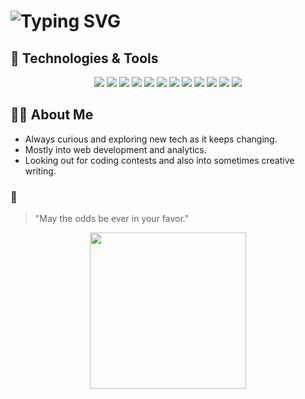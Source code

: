 # <img src="https://readme-typing-svg.demolab.com?font=Fira+Code&size=30&pause=1000&color=286B6B&center=true&width=435&lines=Hi%2C+I'm+Vartika!;Welcome+to+my+GitHub!" alt="Typing SVG" />  

## 🛒 Technologies & Tools
<p align="center">
  <img src="https://img.shields.io/badge/HTML5-%23E34F26.svg?&style=for-the-badge&logo=html5&logoColor=white"/>
  <img src="https://img.shields.io/badge/CSS3-%231572B6.svg?&style=for-the-badge&logo=css3&logoColor=white"/>
  <img src="https://img.shields.io/badge/JavaScript-%23F7DF1E.svg?&style=for-the-badge&logo=javascript&logoColor=black"/>
  <img src="https://img.shields.io/badge/Bootstrap-%237952B3.svg?&style=for-the-badge&logo=bootstrap&logoColor=white"/>
  <img src="https://img.shields.io/badge/React-%2361DAFB.svg?&style=for-the-badge&logo=react&logoColor=black"/>
  <img src="https://img.shields.io/badge/Node.js-%23339933.svg?&style=for-the-badge&logo=node.js&logoColor=white"/>
  <img src="https://img.shields.io/badge/Express.js-%23000000.svg?&style=for-the-badge&logo=express&logoColor=white"/>
  <img src="https://img.shields.io/badge/Django-%23092E20.svg?&style=for-the-badge&logo=django&logoColor=white"/>
  <img src="https://img.shields.io/badge/Git-%23F05032.svg?&style=for-the-badge&logo=git&logoColor=white"/>
  <img src="https://img.shields.io/badge/NPM-%23CB3837.svg?&style=for-the-badge&logo=npm&logoColor=white"/>
  <img src="https://img.shields.io/badge/MongoDB-%2347A248.svg?&style=for-the-badge&logo=mongodb&logoColor=white"/>
  <img src="https://img.shields.io/badge/C++-%2300599C.svg?&style=for-the-badge&logo=c%2B%2B&logoColor=white"/>
</p>

## 👩‍💻 About Me
- Always curious and exploring new tech as it keeps changing.
- Mostly into web development and analytics.
- Looking out for coding contests and also into sometimes creative writing.

### 🏹
> "May the odds be ever in your favor."

<p align="center">
  <img src="https://media2.giphy.com/media/v1.Y2lkPTc5MGI3NjExcHg3Z2NjMHJncXpiZWt5M2dpYjM1djBydTdtZzEybTQ2Z3BncmpwNSZlcD12MV9pbnRlcm5hbF9naWZfYnlfaWQmY3Q9Zw/fedryX7dMGMe6lgqDm/giphy.gif" width="250" />
</p>
